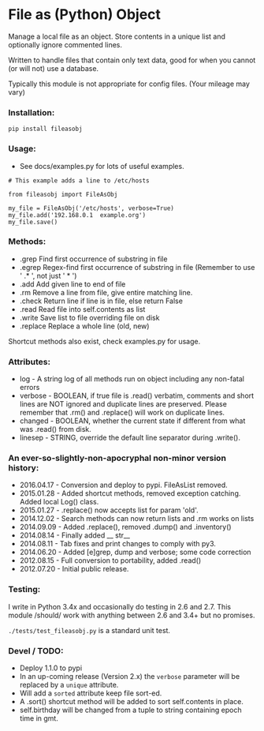 File as (Python) Object
===============

Manage a local file as an object. Store contents in a unique list and optionally ignore commented lines.

Written to handle files that contain only text data, good for when you cannot (or will not) use a database.

Typically this module is not appropriate for config files. (Your mileage may vary)


### Installation:

`pip install fileasobj`


### Usage:

* See docs/examples.py for lots of useful examples.

```
# This example adds a line to /etc/hosts

from fileasobj import FileAsObj

my_file = FileAsObj('/etc/hosts', verbose=True)
my_file.add('192.168.0.1  example.org')
my_file.save()

```  


### Methods:

* .grep    Find first occurrence of substring in file
* .egrep   Regex-find first occurrence of substring in file (Remember to use ' .* ', not just ' * ')
* .add     Add given line to end of file
* .rm      Remove a line from file, give entire matching line.
* .check   Return line if line is in file, else return False
* .read    Read file into self.contents as list
* .write   Save list to file overriding file on disk
* .replace Replace a whole line (old, new)

Shortcut methods also exist, check examples.py for usage.

### Attributes:

* log - A string log of all methods run on object including any non-fatal errors
* verbose - BOOLEAN, if true file is .read() verbatim, comments and short lines are NOT ignored and duplicate lines are 
preserved. Please remember that .rm() and .replace() will work on duplicate lines.
* changed - BOOLEAN, whether the current state if different from what was .read() from disk.
* linesep - STRING, override the default line separator during .write().

### An ever-so-slightly-non-apocryphal non-minor version history:
 
 * 2016.04.17 - Conversion and deploy to pypi. FileAsList removed.
 * 2015.01.28 - Added shortcut methods, removed exception catching. Added local Log() class.
 * 2015.01.27 - .replace() now accepts list for param 'old'.
 * 2014.12.02 - Search methods can now return lists and .rm works on lists
 * 2014.09.09 - Added .replace(), removed .dump() and .inventory()
 * 2014.08.14 - Finally added __ str__
 * 2014.08.11 - Tab fixes and print changes to comply with py3.
 * 2014.06.20 - Added [e]grep, dump and verbose; some code correction
 * 2012.08.15 - Full conversion to portability, added .read()
 * 2012.07.20 - Initial public release.


### Testing:

I write in Python 3.4x and occasionally do testing in 2.6 and 2.7. This module /should/ work with anything between 2.6
 and 3.4+ but no promises.

`./tests/test_fileasobj.py` is a standard unit test.


### Devel / TODO:

* Deploy 1.1.0 to pypi
* In an up-coming release (Version 2.x) the `verbose` parameter will be replaced by a `unique` attribute.
* Will add a `sorted` attribute keep file sort-ed.
* A .sort() shortcut method will be added to sort self.contents in place.
* self.birthday will be changed from a tuple to string containing epoch time in gmt.
